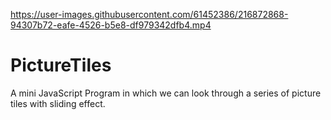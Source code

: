 

https://user-images.githubusercontent.com/61452386/216872868-94307b72-eafe-4526-b5e8-df979342dfb4.mp4

# PictureTiles
A mini JavaScript Program in which we can look through a series of picture tiles with sliding effect.

